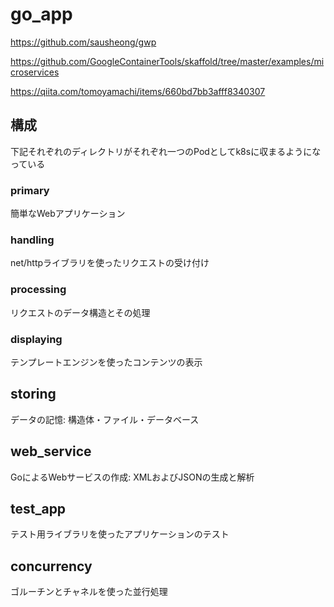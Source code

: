 # go_app

https://github.com/sausheong/gwp

https://github.com/GoogleContainerTools/skaffold/tree/master/examples/microservices

https://qiita.com/tomoyamachi/items/660bd7bb3afff8340307

## 構成

下記それぞれのディレクトリがそれぞれ一つのPodとしてk8sに収まるようになっている

### primary

簡単なWebアプリケーション

### handling

net/httpライブラリを使ったリクエストの受け付け

### processing

リクエストのデータ構造とその処理

### displaying

テンプレートエンジンを使ったコンテンツの表示

## storing

データの記憶: 構造体・ファイル・データベース

## web_service

GoによるWebサービスの作成: XMLおよびJSONの生成と解析

## test_app

テスト用ライブラリを使ったアプリケーションのテスト

## concurrency

ゴルーチンとチャネルを使った並行処理
